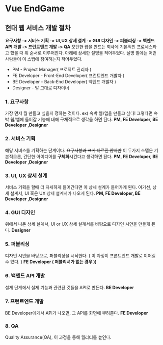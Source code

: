 # Vue EndGame

## 현대 웹 서비스 개발 절차

**요구사항 -> 서비스 기획 -> UI,UX 상세 설계 -> GUI 디자인 -> 퍼블리싱 -> 백엔드 API 개발 -> 프런트엔드 개발 -> QA**
모던한 웹을 만드는 회사에 기본적인 프로세스라고 했을 때 위 순서로 이루어진다.
아래에 상세한 설명을 적어두었다. 설명 밑에는 어떤 사람들이 이 스탭에 참여하는지 적어두었다.

-   PM - Project Manager( 프로젝트 관리자 )
-   FE Developer - Front-End Developer( 프런트엔드 개발자 )
-   BE Developer - Back-End Developer( 백엔드 개발자 )
-   Designer - 말 그대로 디자이너

### 1. 요구사항

가장 먼저 뭘 만들고 싶을지 정하는 것이다.
ex) 숙박 웹/앱을 만들고 싶다! 그렇다면 숙박 웹/앱에 들어갈 기능에 대해 구체적으로 생각을 하면 된다.
**PM, FE Developer, BE Developer ,Designer**

### 2. 서비스 기획

해당 서비스를 기획하는 단계이다.
~~요구사항과 크게 다르진 않지만~~ 이 두가지 스탭은 기본적으론, 간단한 아이디어를 **구체화**시킨다고 생각하면 된다.
**PM, FE Developer, BE Developer ,Designer**

### 3. UI, UX 상세 설계

서비스 기획을 할때 더 자세하게 들어간다면 이 상세 설계가 들어가게 된다.
여기선, 상세 설계서, UI 혹은 UX 상세 설계서가 나오게 된다.
**PM, FE Developer, BE Developer ,Designer**

### 4. GUI 디자인

위에서 나온 상세 설계서, UI or UX 상세 설계서를 바탕으로 디자인 시안을 만들게 된다.
**Designer**

### 5. 퍼블리싱

디자인 시안을 바탕으로, 퍼블리싱을 시작한다. ( 이 과정이 프론트엔드 개발로 이어질 수 있다. )
**FE Developer ( 퍼블리셔가 없는 경우 ))**

### 6. 백엔드 API 개발

설계 단계에서 실제 기능과 관련된 것들을 API로 만든다.
**BE Developer**

### 7. 프런트엔드 개발

BE Developer에게서 API가 나오면, 그 API를 화면에 뿌려준다.
**FE Developer**

### 8. QA

Quality Assurance(QA), 이 과정을 통해 퀄리티를 높인다.
